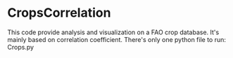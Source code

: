 # CropsCorrelation
This code provide analysis and visualization on a FAO crop database. It's mainly based on correlation coefficient.
There's only one python file to run: Crops.py
